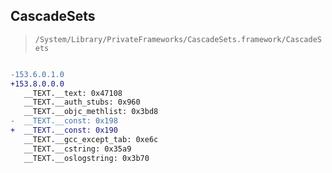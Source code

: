 ## CascadeSets

> `/System/Library/PrivateFrameworks/CascadeSets.framework/CascadeSets`

```diff

-153.6.0.1.0
+153.8.0.0.0
   __TEXT.__text: 0x47108
   __TEXT.__auth_stubs: 0x960
   __TEXT.__objc_methlist: 0x3bd8
-  __TEXT.__const: 0x198
+  __TEXT.__const: 0x190
   __TEXT.__gcc_except_tab: 0xe6c
   __TEXT.__cstring: 0x35a9
   __TEXT.__oslogstring: 0x3b70

```
